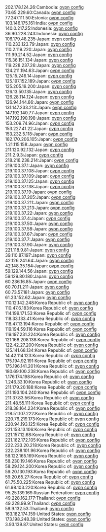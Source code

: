 202.178.124.26:Cambodia: [ovpn config](vpn/202_178_124_26.ovpn)  
70.65.229.60:Canada: [ovpn config](vpn/70_65_229_60.ovpn)  
77.247.111.50:Estonia: [ovpn config](vpn/77_247_111_50.ovpn)  
103.146.175.161:India: [ovpn config](vpn/103_146_175_161.ovpn)  
140.0.217.25:Indonesia: [ovpn config](vpn/140_0_217_25.ovpn)  
36.90.228.243:Indonesia: [ovpn config](vpn/36_90_228_243.ovpn)  
106.179.48.235:Japan: [ovpn config](vpn/106_179_48_235.ovpn)  
110.233.123.79:Japan: [ovpn config](vpn/110_233_123_79.ovpn)  
110.2.119.220:Japan: [ovpn config](vpn/110_2_119_220.ovpn)  
111.99.214.52:Japan: [ovpn config](vpn/111_99_214_52.ovpn)  
115.36.151.134:Japan: [ovpn config](vpn/115_36_151_134.ovpn)  
119.228.237.26:Japan: [ovpn config](vpn/119_228_237_26.ovpn)  
124.211.194.63:Japan: [ovpn config](vpn/124_211_194_63.ovpn)  
125.15.249.14:Japan: [ovpn config](vpn/125_15_249_14.ovpn)  
125.197.152.189:Japan: [ovpn config](vpn/125_197_152_189.ovpn)  
125.205.19.200:Japan: [ovpn config](vpn/125_205_19_200.ovpn)  
126.13.50.135:Japan: [ovpn config](vpn/126_13_50_135.ovpn)  
126.28.114.124:Japan: [ovpn config](vpn/126_28_114_124.ovpn)  
126.94.144.86:Japan: [ovpn config](vpn/126_94_144_86.ovpn)  
131.147.233.213:Japan: [ovpn config](vpn/131_147_233_213.ovpn)  
147.192.140.77:Japan: [ovpn config](vpn/147_192_140_77.ovpn)  
147.192.190.198:Japan: [ovpn config](vpn/147_192_190_198.ovpn)  
153.209.74.96:Japan: [ovpn config](vpn/153_209_74_96.ovpn)  
153.227.41.22:Japan: [ovpn config](vpn/153_227_41_22.ovpn)  
153.232.5.118:Japan: [ovpn config](vpn/153_232_5_118.ovpn)  
182.170.206.105:Japan: [ovpn config](vpn/182_170_206_105.ovpn)  
1.21.115.158:Japan: [ovpn config](vpn/1_21_115_158.ovpn)  
211.120.92.132:Japan: [ovpn config](vpn/211_120_92_132.ovpn)  
211.2.9.3:Japan: [ovpn config](vpn/211_2_9_3.ovpn)  
218.216.238.214:Japan: [ovpn config](vpn/218_216_238_214.ovpn)  
219.100.37.1:Japan: [ovpn config](vpn/219_100_37_1.ovpn)  
219.100.37.108:Japan: [ovpn config](vpn/219_100_37_108.ovpn)  
219.100.37.109:Japan: [ovpn config](vpn/219_100_37_109.ovpn)  
219.100.37.125:Japan: [ovpn config](vpn/219_100_37_125.ovpn)  
219.100.37.138:Japan: [ovpn config](vpn/219_100_37_138.ovpn)  
219.100.37.19:Japan: [ovpn config](vpn/219_100_37_19.ovpn)  
219.100.37.205:Japan: [ovpn config](vpn/219_100_37_205.ovpn)  
219.100.37.211:Japan: [ovpn config](vpn/219_100_37_211.ovpn)  
219.100.37.213:Japan: [ovpn config](vpn/219_100_37_213.ovpn)  
219.100.37.22:Japan: [ovpn config](vpn/219_100_37_22.ovpn)  
219.100.37.4:Japan: [ovpn config](vpn/219_100_37_4.ovpn)  
219.100.37.50:Japan: [ovpn config](vpn/219_100_37_50.ovpn)  
219.100.37.58:Japan: [ovpn config](vpn/219_100_37_58.ovpn)  
219.100.37.67:Japan: [ovpn config](vpn/219_100_37_67.ovpn)  
219.100.37.7:Japan: [ovpn config](vpn/219_100_37_7.ovpn)  
219.100.37.90:Japan: [ovpn config](vpn/219_100_37_90.ovpn)  
221.118.9.81:Japan: [ovpn config](vpn/221_118_9_81.ovpn)  
39.110.87.197:Japan: [ovpn config](vpn/39_110_87_197.ovpn)  
42.126.241.64:Japan: [ovpn config](vpn/42_126_241_64.ovpn)  
42.148.35.184:Japan: [ovpn config](vpn/42_148_35_184.ovpn)  
59.129.144.56:Japan: [ovpn config](vpn/59_129_144_56.ovpn)  
59.129.80.180:Japan: [ovpn config](vpn/59_129_80_180.ovpn)  
60.236.16.85:Japan: [ovpn config](vpn/60_236_16_85.ovpn)  
60.70.11.211:Japan: [ovpn config](vpn/60_70_11_211.ovpn)  
60.73.57.181:Japan: [ovpn config](vpn/60_73_57_181.ovpn)  
61.23.152.62:Japan: [ovpn config](vpn/61_23_152_62.ovpn)  
110.12.142.248:Korea Republic of: [ovpn config](vpn/110_12_142_248.ovpn)  
110.47.6.183:Korea Republic of: [ovpn config](vpn/110_47_6_183.ovpn)  
114.199.171.53:Korea Republic of: [ovpn config](vpn/114_199_171_53.ovpn)  
118.33.133.41:Korea Republic of: [ovpn config](vpn/118_33_133_41.ovpn)  
118.47.13.194:Korea Republic of: [ovpn config](vpn/118_47_13_194.ovpn)  
119.194.59.116:Korea Republic of: [ovpn config](vpn/119_194_59_116.ovpn)  
119.197.231.224:Korea Republic of: [ovpn config](vpn/119_197_231_224.ovpn)  
121.168.208.138:Korea Republic of: [ovpn config](vpn/121_168_208_138.ovpn)  
122.42.27.200:Korea Republic of: [ovpn config](vpn/122_42_27_200.ovpn)  
125.141.68.134:Korea Republic of: [ovpn config](vpn/125_141_68_134.ovpn)  
14.42.114.123:Korea Republic of: [ovpn config](vpn/14_42_114_123.ovpn)  
175.194.92.191:Korea Republic of: [ovpn config](vpn/175_194_92_191.ovpn)  
175.196.141.201:Korea Republic of: [ovpn config](vpn/175_196_141_201.ovpn)  
180.69.100.238:Korea Republic of: [ovpn config](vpn/180_69_100_238.ovpn)  
1.176.174.198:Korea Republic of: [ovpn config](vpn/1_176_174_198.ovpn)  
1.246.33.10:Korea Republic of: [ovpn config](vpn/1_246_33_10.ovpn)  
211.179.20.188:Korea Republic of: [ovpn config](vpn/211_179_20_188.ovpn)  
211.193.104.240:Korea Republic of: [ovpn config](vpn/211_193_104_240.ovpn)  
211.37.83.56:Korea Republic of: [ovpn config](vpn/211_37_83_56.ovpn)  
211.48.55.111:Korea Republic of: [ovpn config](vpn/211_48_55_111.ovpn)  
218.38.164.234:Korea Republic of: [ovpn config](vpn/218_38_164_234.ovpn)  
218.51.107.222:Korea Republic of: [ovpn config](vpn/218_51_107_222.ovpn)  
220.76.219.173:Korea Republic of: [ovpn config](vpn/220_76_219_173.ovpn)  
220.94.193.125:Korea Republic of: [ovpn config](vpn/220_94_193_125.ovpn)  
221.153.13.106:Korea Republic of: [ovpn config](vpn/221_153_13_106.ovpn)  
221.157.12.68:Korea Republic of: [ovpn config](vpn/221_157_12_68.ovpn)  
221.162.172.105:Korea Republic of: [ovpn config](vpn/221_162_172_105.ovpn)  
222.233.20.218:Korea Republic of: [ovpn config](vpn/222_233_20_218.ovpn)  
222.238.101.96:Korea Republic of: [ovpn config](vpn/222_238_101_96.ovpn)  
58.122.165.169:Korea Republic of: [ovpn config](vpn/58_122_165_169.ovpn)  
58.230.19.146:Korea Republic of: [ovpn config](vpn/58_230_19_146.ovpn)  
58.29.124.200:Korea Republic of: [ovpn config](vpn/58_29_124_200.ovpn)  
59.20.130.193:Korea Republic of: [ovpn config](vpn/59_20_130_193.ovpn)  
59.20.65.27:Korea Republic of: [ovpn config](vpn/59_20_65_27.ovpn)  
61.75.50.225:Korea Republic of: [ovpn config](vpn/61_75_50_225.ovpn)  
61.98.103.220:Korea Republic of: [ovpn config](vpn/61_98_103_220.ovpn)  
95.25.139.169:Russian Federation: [ovpn config](vpn/95_25_139_169.ovpn)  
49.228.162.177:Thailand: [ovpn config](vpn/49_228_162_177.ovpn)  
49.228.99.9:Thailand: [ovpn config](vpn/49_228_99_9.ovpn)  
58.9.132.53:Thailand: [ovpn config](vpn/58_9_132_53.ovpn)  
163.182.174.159:United States: [ovpn config](vpn/163_182_174_159.ovpn)  
173.198.248.39:United States: [ovpn config](vpn/173_198_248_39.ovpn)  
3.93.139.87:United States: [ovpn config](vpn/3_93_139_87.ovpn)  
